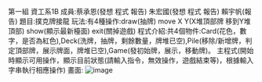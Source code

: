 第一組 資工系1B
成員:蔡承恩(發想 程式 報告) 朱宏國(發想 程式 報告) 賴宇帆(報告)
題目:撲克牌接龍
玩法:有4種操作:draw(抽牌) move X Y(X堆頂部牌 移到Y堆頂部) show(顯示最新檯面) exit(關掉遊戲) 
程式介紹:共4個物件:Card(花色，數字，是否為紅色),Deck(洗牌，抽牌，剩餘數量，牌堆已空),Pile(移除/新增牌，判定頂部牌，展示牌面，牌堆已空),Game(發初始牌，展示，移動牌)。
        主程式(開始時顯示可用操作，顯示目前狀態(請輸入指令，無效操作，遊戲結束等)，根據輸入字串執行相應操作)
畫面:
![image](https://github.com/user-attachments/assets/c4a9eef0-0b12-44bb-ae0f-cd63cff7db42)
